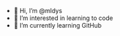 - 👋 Hi, I’m @mldys
- 👀 I’m interested in learning to code
- 🌱 I’m currently learning GitHub

<!---
mldys/mldys is a ✨ special ✨ repository because its `README.md` (this file) appears on your GitHub profile.
You can click the Preview link to take a look at your changes.
--->
